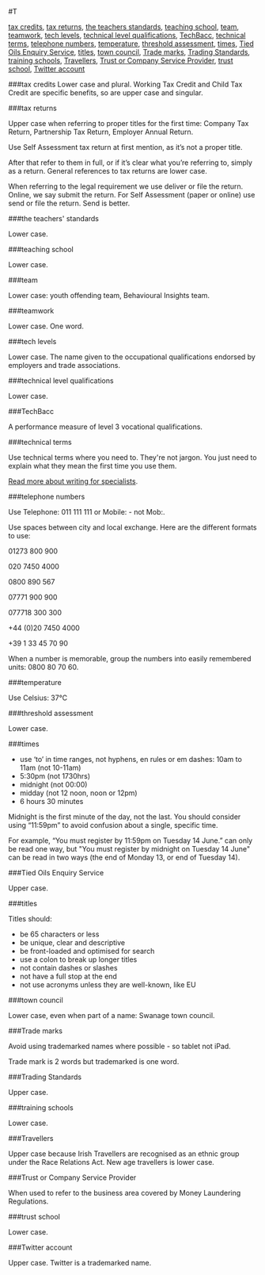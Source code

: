 #T

[tax credits](#tax-credits), [tax returns](#), [the teachers standards](#), [teaching school](#), [team](#), [teamwork](#), [tech levels](#), [technical level qualifications](#), [TechBacc](#), [technical terms](#), [telephone numbers](#telephone-numbers), [temperature](#), [threshold assessment](#), [times](#), [Tied Oils Enquiry Service](#), [titles](#), [town council](#), [Trade marks](#), [Trading Standards](#), [training schools](#), [Travellers](#), [Trust or Company Service Provider](#), [trust school](#), [Twitter account](#)

###tax credits
Lower case and plural. Working Tax Credit and Child Tax Credit are specific benefits, so are upper case and singular.

###tax returns

Upper case when referring to proper titles for the first time: Company Tax Return, Partnership Tax Return, Employer Annual Return.

Use Self Assessment tax return at first mention, as it’s not a proper title.

After that refer to them in full, or if it’s clear what you’re referring to, simply as a return. General references to tax returns are lower case.

When referring to the legal requirement we use deliver or file the return. Online, we say submit the return. For Self Assessment (paper or online) use send or file the return. Send is better.

###the teachers' standards

Lower case.

###teaching school

Lower case.

###team

Lower case: youth offending team, Behavioural Insights team.

###teamwork

Lower case. One word.

###tech levels

Lower case. The name given to the occupational qualifications endorsed by employers and trade associations.

###technical level qualifications

Lower case.

###TechBacc

A performance measure of level 3 vocational qualifications.

###technical terms

Use technical terms where you need to. They're not jargon. You just need to explain what they mean the first time you use them.

[Read more about writing for specialists](https://www.gov.uk/guidance/content-design/writing-for-gov-uk#writing-specialists).

###telephone numbers

Use Telephone: 011 111 111 or Mobile: - not Mob:.

Use spaces between city and local exchange. Here are the different formats to use:

01273 800 900

020 7450 4000

0800 890 567

07771 900 900

077718 300 300

+44 (0)20 7450 4000

+39 1 33 45 70 90

When a number is memorable, group the numbers into easily remembered units: 0800 80 70 60.

###temperature

Use Celsius: 37°C

###threshold assessment

Lower case.

###times

* use ‘to’ in time ranges, not hyphens, en rules or em dashes: 10am to 11am (not 10-11am)
* 5:30pm (not 1730hrs)
* midnight (not 00:00)
* midday (not 12 noon, noon or 12pm)
* 6 hours 30 minutes

Midnight is the first minute of the day, not the last. You should consider using “11:59pm” to avoid confusion about a single, specific time.

For example, “You must register by 11:59pm on Tuesday 14 June.” can only be read one way, but "You must register by midnight on Tuesday 14 June" can be read in two ways (the end of Monday 13, or end of Tuesday 14).

###Tied Oils Enquiry Service

Upper case.

###titles

Titles should:

* be 65 characters or less
* be unique, clear and descriptive
* be front-loaded and optimised for search
* use a colon to break up longer titles
* not contain dashes or slashes
* not have a full stop at the end
* not use acronyms unless they are well-known, like EU

###town council

Lower case, even when part of a name: Swanage town council.

###Trade marks

Avoid using trademarked names where possible - so tablet not iPad.

Trade mark is 2 words but trademarked is one word.

###Trading Standards

Upper case.

###training schools

Lower case.

###Travellers

Upper case because Irish Travellers are recognised as an ethnic group under the Race Relations Act. New age travellers is lower case.

###Trust or Company Service Provider

When used to refer to the business area covered by Money Laundering Regulations.

###trust school

Lower case.

###Twitter account

Upper case. Twitter is a trademarked name.
